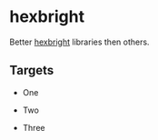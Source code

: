hexbright
=========

Better [hexbright](http://hexbright.com/) libraries then others.

Targets
-------

*   One

*   Two

*   Three

